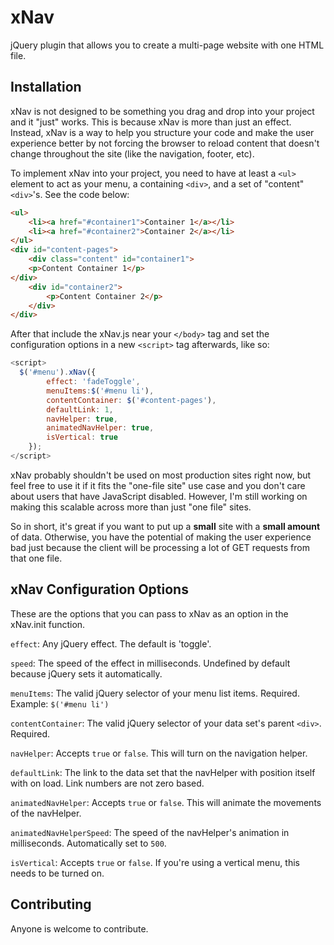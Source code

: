 xNav
====

jQuery plugin that allows you to create a multi-page website with one HTML file. 

Installation
---

xNav is not designed to be something you drag and drop into your project and it "just" works. This is because xNav is more than just an effect. Instead, xNav is a way to help you structure your code and make the user experience better by not forcing the browser to reload content that doesn't change throughout the site (like the navigation, footer, etc).

To implement xNav into your project, you need to have at least a ```<ul>``` element to act as your menu, a containing ```<div>```, and a set of "content" ```<div>```'s. See the code below:

```html
<ul>
    <li><a href="#container1">Container 1</a></li>
    <li><a href="#container2">Container 2</a></li>
</ul>
<div id="content-pages">
    <div class="content" id="container1">
    <p>Content Container 1</p>
</div>
    <div id="container2">
        <p>Content Container 2</p>
    </div>
</div>
```
After that include the xNav.js near your ```</body>``` tag and set the configuration options in a new ```<script>``` tag afterwards, like so:

```javascript
<script>
  $('#menu').xNav({
        effect: 'fadeToggle',
        menuItems:$('#menu li'),
		contentContainer: $('#content-pages'),
		defaultLink: 1,
		navHelper: true,
		animatedNavHelper: true,
		isVertical: true
	});
</script>
```

xNav probably shouldn't be used on most production sites right now, but feel free to use it if it fits the "one-file site" use case and you don't care about users that have JavaScript disabled. However, I'm still working on making this scalable across more than just "one file" sites.

So in short, it's great if you want to put up a **small** site with a **small amount** of data. Otherwise, you have the potential of making the user experience bad just because the client will be processing a lot of GET requests from that one file. 

xNav Configuration Options
---

These are the options that you can pass to xNav as an option in the xNav.init function.

```effect```: Any jQuery effect. The default is 'toggle'.

```speed```: The speed of the effect in milliseconds. Undefined by default because jQuery sets it automatically.

```menuItems```: The valid jQuery selector of your menu list items. Required. Example: ```$('#menu li')```

```contentContainer```: The valid jQuery selector of your data set's parent ```<div>```. Required.

```navHelper```: Accepts ```true``` or ```false```. This will turn on the navigation helper. 

```defaultLink```: The link to the data set that the navHelper with position itself with on load. Link numbers are not zero based.

```animatedNavHelper```: Accepts ```true``` or ```false```. This will animate the movements of the navHelper.

```animatedNavHelperSpeed```: The speed of the navHelper's animation in milliseconds. Automatically set to ```500```.

```isVertical```: Accepts ```true``` or ```false```. If you're using a vertical menu, this needs to be turned on.

Contributing
---
Anyone is welcome to contribute.
